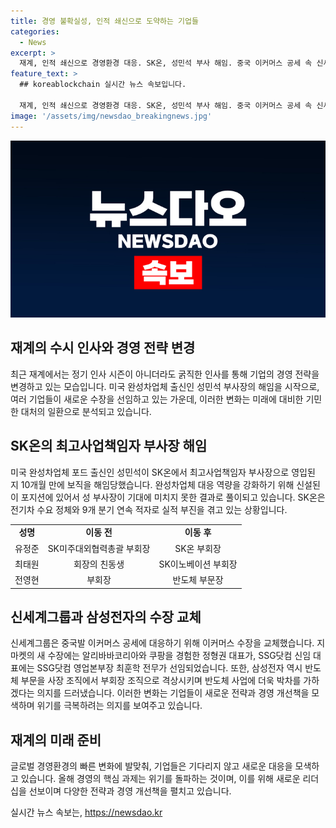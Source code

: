 ```yaml
---
title: 경영 불확실성, 인적 쇄신으로 도약하는 기업들
categories:
  - News
excerpt: >
  재계, 인적 쇄신으로 경영환경 대응. SK온, 성민석 부사 해임. 중국 이커머스 공세 속 신세계그룹도 수장 교체. 삼성전자도 전영현 부회장 앉히며 수장 교체. 기업들, 위기 돌파를 위해 빠른 수시인사로 미래 대비. 기자 김주영. (ju0@yna.co.kr)
feature_text: >
  ## koreablockchain 실시간 뉴스 속보입니다.

  재계, 인적 쇄신으로 경영환경 대응. SK온, 성민석 부사 해임. 중국 이커머스 공세 속 신세계그룹도 수장 교체. 삼성전자도 전영현 부회장 앉히며 수장 교체. 기업들, 위기 돌파를 위해 빠른 수시인사로 미래 대비. 기자 김주영. (ju0@yna.co.kr)
image: '/assets/img/newsdao_breakingnews.jpg'
---
```


<p><img src="/assets/img/newsdao_breakingnews.jpg" alt="koreablockchain 속보" /></p>

<h2 data-ke-size="size26">재계의 수시 인사와 경영 전략 변경</h2>

<p data-ke-size="size16">최근 재계에서는 정기 인사 시즌이 아니더라도 굵직한 인사를 통해 기업의 경영 전략을 변경하고 있는 모습입니다. 미국 완성차업체 출신인 성민석 부사장의 해임을 시작으로, 여러 기업들이 새로운 수장을 선임하고 있는 가운데, 이러한 변화는 미래에 대비한 기민한 대처의 일환으로 분석되고 있습니다. </p>

<h2 data-ke-size="size26">SK온의 최고사업책임자 부사장 해임</h2>

<p data-ke-size="size16">미국 완성차업체 포드 출신인 성민석이 SK온에서 최고사업책임자 부사장으로 영입된 지 10개월 만에 보직을 해임당했습니다. 완성차업체 대응 역량을 강화하기 위해 신설된 이 포지션에 있어서 성 부사장이 기대에 미치지 못한 결과로 풀이되고 있습니다. SK온은 전기차 수요 정체와 9개 분기 연속 적자로 실적 부진을 겪고 있는 상황입니다. </p>

<table>
  <tr>
    <td style="text-align: center; height: 17px;"><b>성명</b></td>
    <td style="text-align: center; height: 17px;"><b>이동 전</b></td>
    <td style="text-align: center; height: 17px;"><b>이동 후</b></td>
  </tr>
  <tr>
    <td style="text-align: center; height: 17px;">유정준</td>
    <td style="text-align: center; height: 17px;">SK미주대외협력총괄 부회장</td>
    <td style="text-align: center; height: 17px;">SK온 부회장</td>
  </tr>
  <tr>
    <td style="text-align: center; height: 17px;">최태원</td>
    <td style="text-align: center; height: 17px;">회장의 친동생</td>
    <td style="text-align: center; height: 17px;">SK이노베이션 부회장</td>
  </tr>
  <tr>
    <td style="text-align: center; height: 17px;">전영현</td>
    <td style="text-align: center; height: 17px;">부회장</td>
    <td style="text-align: center; height: 17px;">반도체 부문장</td>
  </tr>
</table>

<h2 data-ke-size="size26">신세계그룹과 삼성전자의 수장 교체</h2>

<p data-ke-size="size16">신세계그룹은 중국발 이커머스 공세에 대응하기 위해 이커머스 수장을 교체했습니다. 지마켓의 새 수장에는 알리바바코리아와 쿠팡을 경험한 정형권 대표가, SSG닷컴 신임 대표에는 SSG닷컴 영업본부장 최훈학 전무가 선임되었습니다. 또한, 삼성전자 역시 반도체 부문을 사장 조직에서 부회장 조직으로 격상시키며 반도체 사업에 더욱 박차를 가하겠다는 의지를 드러냈습니다. 이러한 변화는 기업들이 새로운 전략과 경영 개선책을 모색하며 위기를 극복하려는 의지를 보여주고 있습니다. </p>

<h2 data-ke-size="size26">재계의 미래 준비</h2>

<p data-ke-size="size16">글로벌 경영환경의 빠른 변화에 발맞춰, 기업들은 기다리지 않고 새로운 대응을 모색하고 있습니다. 올해 경영의 핵심 과제는 위기를 돌파하는 것이며, 이를 위해 새로운 리더십을 선보이며 다양한 전략과 경영 개선책을 펼치고 있습니다. </p>
실시간 뉴스 속보는, <a href="https://newsdao.kr" rel="dofollow">https://newsdao.kr</a>


